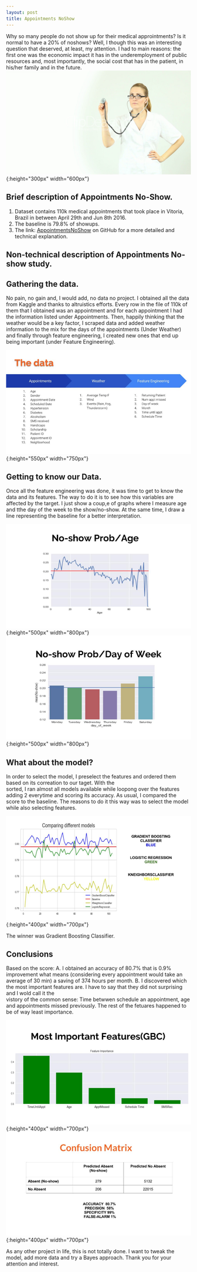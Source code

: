 ```yaml
---
layout: post
title: Appointments NoShow
---
```

Why so many people do not show up for their medical approintments? Is it normal to have a 20% of noshows? Well, I though this 
was an interesting question that deserved, at least, my attention. I had to main reasons: the first one was the economic 
impact it has in the underemployment of public resources and, most importantly, the social cost that has in the patient, in
his/her family and in the future.
![68445279 doctors wallpapers](/images/68445279-doctors-wallpapers.jpg){:height="300px" width="600px"}

## Brief description of Appointments No-Show.
  1. Dataset contains 110k medical appointments that took place in Vitoria, Brazil in between April 29th and Jun 8th 2016.
  2. The baseline is 79.8% of showups.
  3. The link: [AppointmentsNoShow](https://github.com/AlexChicote/AppointmentsNoShow) on GitHub for a more detailed and  
     technical explanation.
  
## Non-technical description of Appointments No-show study.

  ## Gathering the data.
 No pain, no gain and, I would add, no data no project. I obtained all the data from Kaggle and thanks to altruistics
 efforts. Every row in the file of 110k of them that I obtained was an appointment and for each appointment I had the 
 information listed under Appointments. Then, happily thinking that the weather would be a key factor, I scraped data 
 and added weather information to the mix for the days of the appointments (Under Weather) and finally through feature
 engineering, I created new ones that end up being important (under Feature Engineering).


![AlexChicoteCapstone](/images/AlexChicoteCapstone.jpg){:height="550px" width="750px"}


 ## Getting to know our Data.
 Once all the feature engineering was done, it was time to get to know the data and its features. The way to do it is to see 
 how this variables are affected by the target. I just show a coup,e of graphs where I measure age and tthe day of the week to
 the show/no-show. At the same time, I draw a line representing the baseline for a better interpretation. 

![graphCapstoneAge](/images/graphCapstoneAge.jpg){:height="500px" width="800px"}
![graphCapstoneDayOfWeek](/images/graphCapstoneDayOfWeek.jpg){:height="500px" width="800px"}

 ## What about the model?
 In order to select the model, I preselect the features and ordered them based on its correation to our taget. With the       
 sorted, I ran almost all models available while loopong over the features adding 2 everytime and scoring its accuracy.
 As usual, I compared the score to the baseline.
 The reasons to do it this way was to select the model while also selecting features.

![graphCapstoneCaompringModels](/images/graphCapstoneCaompringModels.jpg){:height="400px" width="700px"}


  The winner was Gradient Boosting Classifier.


 ## Conclusions
 Based on the score:
 A. I obtained an accuracy of 80.7% that is 0.9% improvement what means (considering every appointment would take an average
 of 30 min) a saving of 374 hours per month.
 B. I discovered which the most important features are. I have to say that they did not surprising and I wold call it the  
 vistory of the common sense: Time betwwen schedule an appointment, age and appointments missed previously. The rest of the 
 fetuares happened to be of way least importance. 


![graphCapstoneFeatureImportance](/images/graphCapstoneFeatureImportance.jpg){:height="400px" width="700px"}
![graphCapstoneConfusionMatrix](/images/graphCapstoneConfusionMatrix.jpg){:height="400px" width="700px"}


  As any other project in life, this is not totally done. I want to tweak the model, add more data and try a Bayes
  approach. Thank you for your attention and interest.
